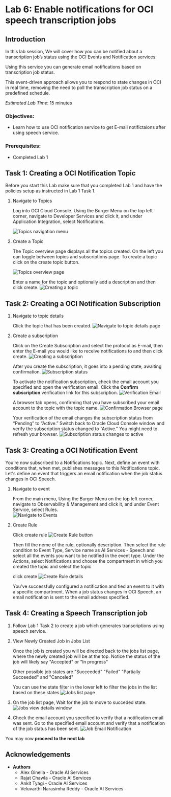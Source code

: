 # Lab 6: Enable notifications for OCI speech transcription jobs

## Introduction

In this lab session, We will cover how you can be notified about a transcription job’s status using the OCI Events and Notification services.

Using this service you can generate email notifications based on transcription job status. 

This event-driven approach allows you to respond to state changes in OCI in real time, removing the need to poll the transcription job status on a predefined schedule.


*Estimated Lab Time*: 15 minutes

### Objectives:

* Learn how to use OCI notification service to get E-mail notifictaions after using speech service.

### Prerequisites:

* Completed Lab 1


## Task 1: Creating a OCI Notification Topic

Before you start this Lab make sure that you completed Lab 1 and have the policies setup as instructed in Lab 1 Task 1.

1. Navigate to Topics

    Log into OCI Cloud Console. Using the Burger Menu on the top left corner, navigate to Developer Services and click it, and under Application Integration, select Notifications.

    ![Topics navigation menu](./images/navigate-to-topics.png " ")

2. Create a Topic

    The Topic overview page displays all the topics created. On the left you can toggle between topics and subscriptions page. To create a topic click on the create topic button. 

    ![Topics overview page](./images/topics-overview.png " ")

    Enter a name for the topic and optionally add a description and then click create.
    ![Creating a topic](./images/create-topic.png " ")

## Task 2: Creating a OCI Notification Subscription

1. Navigate to topic details

    Click the topic that has been created.
    ![Navigate to topic details page](./images/topic-details.png " ")

2. Create a subscription

    Click on the Create Subscription and select the protocol as E-mail, then enter the E-mail you would like to receive notifications to and then click create.
    ![Creating a subscription](./images/create-subscription.png " ")

    After you create the subscription, it goes into a pending state, awaiting confirmation. 
    ![Subscription status](./images/subscription-status.png " ")
    
    To activate the notification subscription, check the email account you specified and open the verification email. Click the **Confirm subscription** verification link for this subscription.
    ![Verification Email](./images/email-verification.png " ")

    A browser tab opens, confirming that you have subscribed your email account to the topic with the topic name.
    ![Confirmation Browser page](./images/email-confirmation.png " ")

    Your verification of the email changes the subscription status from “Pending” to “Active.” Switch back to Oracle Cloud Console window and verify the subscription status changed to “Active.” You might need to refresh your browser.
    ![Subscription status changes to active](./images/subscription-status-active.png " ")

## Task 3: Creating a OCI Notification Event
    
You’re now subscribed to a Notifications topic. Next, define an event with conditions that, when met, publishes messages to this Notifications topic. Let's define an event that triggers an email notification when the job status changes in OCI Speech.

1. Navigate to event

     From the main menu, Using the Burger Menu on the top left corner, navigate to Observability & Management and click it, and under Event Service, select Rules.    
    ![Navigate to Events](./images/navigate-to-events-page.png " ")

2. Create Rule

    Click create rule
    ![Create Rule button](./images/create-rule-button.png " ")

    Then fill the neme of the rule, optionally description. Then select the rule condition to Event Type, Service name as AI Services - Speech and select all the events you want to be notified in the event type.
    Under the Actions, select Notifications and choose the compartment in which you created the topic and select the topic

    click create
    ![Create Rule details](./images/create-rule-details.png " ")

    You’ve successfully configured a notification and tied an event to it with a specific compartment. When a job status changes in OCI Speech, an email notification is sent to the email address specified.

## Task 4: Creating a Speech Transcription job

1. Follow Lab 1 Task 2 to create a job which generates transcriptions using speech service. 

2. View Newly Created Job in Jobs List

    Once the job is created you will be directed back to the jobs list page, where the newly created job will be at the top. Notice the status of the job will likely say "Accepted" or "In progress"

    Other possible job states are "Succeeded" "Failed" "Partially Succeeded" and "Canceled"

    You can use the state filter in the lower left to filter the jobs in the list based on these states
    ![Jobs list page](../transcribe-audio/images/new-job-in-list.png " ")

3. On the job list page, Wait for the job to move to succeded state.  
    ![Jobs view details window](../transcribe-audio/images/navigate-to-job-details.png " ")

4. Check the email account you specified to verify that a notification email was sent. Go to the specified email account and verify that a notification of the job status has been sent.
    ![Job Email Notification](./images/job-notification.png " ")


You may now **proceed to the next lab**

## Acknowledgements
* **Authors**
    * Alex Ginella - Oracle AI Services
    * Rajat Chawla  - Oracle AI Services
    * Ankit Tyagi -  Oracle AI Services
    * Veluvarthi Narasimha Reddy - Oracle AI Services
